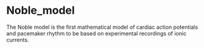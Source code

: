 # Noble_model
The Noble model is the first mathematical model of cardiac action potentials and pacemaker rhythm to be based on experimental recordings of ionic currents. 
